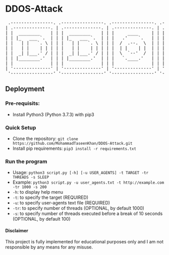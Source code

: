 # DDOS-Attack


<pre> .----------------. .----------------. .----------------. .----------------.
| .--------------. | .--------------. | .--------------. | .--------------. |
| |  ________    | | |  ________    | | |     ____     | | |    _______   | |
| | |_   ___ `.  | | | |_   ___ `.  | | |   .&apos;    `.   | | |   /  ___  |  | |
| |   | |   `. \ | | |   | |   `. \ | | |  /  .--.  \  | | |  |  (__ \_|  | |
| |   | |    | | | | |   | |    | | | | |  | |    | |  | | |   &apos;.___`-.   | |
| |  _| |___.&apos; / | | |  _| |___.&apos; / | | |  \  `--&apos;  /  | | |  |`\____) |  | |
| | |________.&apos;  | | | |________.&apos;  | | |   `.____.&apos;   | | |  |_______.&apos;  | |
| |              | | |              | | |              | | |              | |
| &apos;--------------&apos; | &apos;--------------&apos; | &apos;--------------&apos; | &apos;--------------&apos; |
 &apos;----------------&apos; &apos;----------------&apos; &apos;----------------&apos; &apos;----------------&apos;
</pre>


## Deployment
### Pre-requisits:
- Install Python3 (Python 3.7.3) with pip3
### Quick Setup
- Clone the repository: `git clone https://github.com/MohammadTaseenKhan/DDOS-Attack.git`
- Install pip requirements: `pip3 install -r requirements.txt`
### Run the program
- Usage: `python3 script.py [-h] [-u USER_AGENTS] -t TARGET -tr THREADS -s SLEEP`
- Example: `python3 script.py -u user_agents.txt -t http://example.com -tr 1000 -s 200`
- `-h`: to display help menu
- `-t`: to specify the target (REQUIRED)
- `-u`: to specify user-agents text file (REQUIRED)
- `-tr`: to specify number of threads (OPTIONAL, by default 1000)
- `-s`: to specify number of threads executed before a break of 10 seconds (OPTIONAL, by default 100)

#### Disclaimer
This project is fully implemented for educational purposes only and I am not responsible by any means for any misuse.
